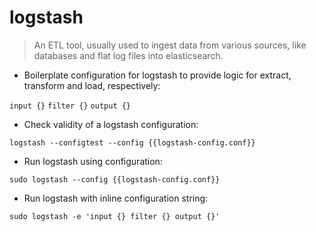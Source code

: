 # logstash

> An ETL tool, usually used to ingest data from various sources, like databases and flat log files into elasticsearch.

- Boilerplate configuration for logstash to provide logic for extract, transform and load, respectively:

`input {}`
`filter {}`
`output {}`

- Check validity of a logstash configuration:

`logstash --configtest --config {{logstash-config.conf}}`

- Run logstash using configuration:

`sudo logstash --config {{logstash-config.conf}}`

- Run logstash with inline configuration string:

`sudo logstash -e 'input {} filter {} output {}' `
